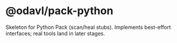 # @odavl/pack-python
Skeleton for Python Pack (scan/heal stubs). Implements best-effort interfaces; real tools land in later stages.
